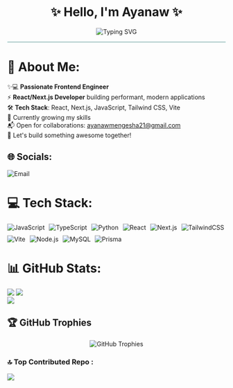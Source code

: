 <h1 align="center">
  ✨ Hello, I'm Ayanaw ✨
</h1>

<div align="center">
  <img src="https://readme-typing-svg.demolab.com?font=Fira+Code&weight=600&size=22&duration=2000&pause=500&color=38B2AC&center=true&vCenter=true&width=500&lines=Frontend+Developer;React%2FNext.js+Specialist;Tech+Enthusiast" alt="Typing SVG" />
</div>

<hr style="border: 1px solid #38B2AC; opacity: 0.3;">

# 💫 About Me:

✨💻 **Passionate Frontend Engineer** <br/>
⚡️ **React/Next.js Developer** building performant, modern applications   <br/>
🛠 **Tech Stack**: React, Next.js, JavaScript, Tailwind CSS, Vite   <br/>
🚀  Currently growing my skills  <br/>
📬 Open for collaborations: [ayanawmengesha21@gmail.com](mailto:ayanawmengesha21@gmail.com)  <br/>
📩 Let's build something awesome together!  <br/>


## 🌐 Socials: 
<div style="margin-top: 10px;">
  <a href="mailto:ayanawmengesha21@gmail.com" style="text-decoration: none;">
    <img src="https://img.shields.io/badge/Email-D14836?style=for-the-badge&logo=gmail&logoColor=white" alt="Email">
  </a>
</div>

# 💻 Tech Stack:
<div style="display: flex; flex-wrap: wrap; gap: 10px; margin-top: 20px;">
  <!-- Languages -->
  <img src="https://img.shields.io/badge/JavaScript-F7DF1E?style=for-the-badge&logo=javascript&logoColor=black" alt="JavaScript">
  <img src="https://img.shields.io/badge/TypeScript-007ACC?style=for-the-badge&logo=typescript&logoColor=white" alt="TypeScript">
  <img src="https://img.shields.io/badge/Python-3776AB?style=for-the-badge&logo=python&logoColor=white" alt="Python">
  
  <!-- Frontend -->
  <img src="https://img.shields.io/badge/React-61DAFB?style=for-the-badge&logo=react&logoColor=black" alt="React">
  <img src="https://img.shields.io/badge/Next.js-000000?style=for-the-badge&logo=nextdotjs&logoColor=white" alt="Next.js">
  <img src="https://img.shields.io/badge/Tailwind_CSS-38B2AC?style=for-the-badge&logo=tailwind-css&logoColor=white" alt="TailwindCSS">
  <img src="https://img.shields.io/badge/Vite-646CFF?style=for-the-badge&logo=vite&logoColor=white" alt="Vite">
  
  <!-- Backend -->
  <img src="https://img.shields.io/badge/Node.js-339933?style=for-the-badge&logo=nodedotjs&logoColor=white" alt="Node.js">
  <img src="https://img.shields.io/badge/MySQL-4479A1?style=for-the-badge&logo=mysql&logoColor=white" alt="MySQL">
  <img src="https://img.shields.io/badge/Prisma-3982CE?style=for-the-badge&logo=Prisma&logoColor=white" alt="Prisma">
</div>

# 📊 GitHub Stats:
![](https://github-readme-stats.vercel.app/api?username=ayanaw21&theme=dark&hide_border=false&include_all_commits=false&count_private=false)
![](https://nirzak-streak-stats.vercel.app/?user=ayanaw21&theme=dark&hide_border=false)<br/>
![](https://github-readme-stats.vercel.app/api/top-langs/?username=ayanaw21&theme=dark&hide_border=false&include_all_commits=false&count_private=false&layout=compact)

## 🏆 GitHub Trophies
<div style="display: flex; justify-content: center; margin-top: 20px;">
  <img src="https://github-profile-trophy.vercel.app/?username=ayanaw21&theme=radical&no-bg=true&no-frame=true&margin-w=15" alt="GitHub Trophies">
</div>

### 🔝 Top Contributed Repo : 
![](https://github-contributor-stats.vercel.app/api?username=ayanaw21&limit=5&theme=dark&combine_all_yearly_contributions=true)
